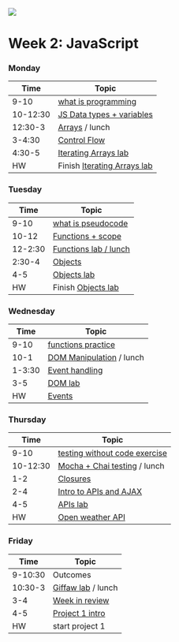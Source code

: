 ![](https://ga-dash.s3.amazonaws.com/production/assets/logo-9f88ae6c9c3871690e33280fcf557f33.png)

# Week 2: JavaScript

### Monday

Time     |         Topic
---      | ---------------------
9-10     | [what is programming](https://git.generalassemb.ly/sureshmelvinsigera/AMEX/blob/master/Week2/Lessons/1-Monday/1-Intro-To-Programming.md)
10-12:30 | [JS Data types + variables](https://git.generalassemb.ly/sureshmelvinsigera/AMEX/blob/master/Week2/Lessons/1-Monday/2-Data-Types-And-Variables.md)
12:30-3  | [Arrays](https://git.generalassemb.ly/sureshmelvinsigera/AMEX/blob/master/Week2/Lessons/1-Monday/3-Arrays.md) / lunch
3-4:30   | [Control Flow](https://git.generalassemb.ly/sureshmelvinsigera/AMEX/blob/master/Week2/Lessons/1-Monday/4-Control-Flow.md)
4:30-5   | [Iterating Arrays lab](https://git.generalassemb.ly/sureshmelvinsigera/AMEX/blob/master/Week2/Lessons/1-Monday/5-Iterating-Arrays-Lab.md)
HW       | Finish [Iterating Arrays lab](https://git.generalassemb.ly/sureshmelvinsigera/AMEX/blob/master/Week2/Lessons/1-Monday/5-Iterating-Arrays-Lab.md)


### Tuesday

Time     |         Topic
---      | ----------------------
9-10     | [what is pseudocode](https://git.generalassemb.ly/sureshmelvinsigera/AMEX/blob/master/Week2/Lessons/2-Tuesday/1-Intro-To-Pseudocoding/1-Intro-To-Pseudocoding.md)
10-12    | [Functions + scope](https://git.generalassemb.ly/sureshmelvinsigera/AMEX/blob/master/Week2/Lessons/2-Tuesday/2-Functions-And-Scope/2-Functions-And-Scope.md)
12-2:30  | [Functions lab / lunch](https://git.generalassemb.ly/sureshmelvinsigera/AMEX/blob/master/Week2/Lessons/2-Tuesday/3-Functions-Lab/3-Functions-Lab.md)
2:30-4   | [Objects](https://git.generalassemb.ly/sureshmelvinsigera/AMEX/blob/master/Week2/Lessons/2-Tuesday/4-Objects.md)
4-5      | [Objects lab](https://git.generalassemb.ly/sureshmelvinsigera/AMEX/blob/master/Week2/Lessons/2-Tuesday/5-Objects-Lab.md)
HW       | Finish [Objects lab](https://git.generalassemb.ly/sureshmelvinsigera/AMEX/blob/master/Week2/Lessons/2-Tuesday/5-Objects-Lab.md)


### Wednesday

Time   |         Topic
---    | ---------------------
9-10   | [functions practice](https://git.generalassemb.ly/sureshmelvinsigera/AMEX/blob/master/Week2/Lessons/3-Wednesday/1-Functions-Lab/1-Functions-Lab.md)
10-1   | [DOM Manipulation](https://git.generalassemb.ly/sureshmelvinsigera/AMEX/blob/master/Week2/Lessons/3-Wednesday/2-DOM-Manipulation/2-DOM-Manipulation.md) / lunch
1-3:30 | [Event handling](https://git.generalassemb.ly/sureshmelvinsigera/AMEX/blob/master/Week2/Lessons/3-Wednesday/3-Events-Lesson/3-Events-Lesson.md)
3-5    | [DOM lab](https://git.generalassemb.ly/sureshmelvinsigera/AMEX/tree/master/Week2/Lessons/3-Wednesday/4-DOM-Manipulation-Lab)
HW     | [Events](https://git.generalassemb.ly/GA-Cognizant/javascript-and-apis/tree/master/javascript-events-hw-pixart-js)


### Thursday

Time |         Topic
---  | ----------------------
9-10 | [testing without code exercise](https://git.generalassemb.ly/GA-Cognizant/agile-extreme-programming/blob/master/testing-without-code.md)
10-12:30 | [Mocha + Chai testing](https://git.generalassemb.ly/GA-Cognizant/javascript-and-apis/tree/master/javascript-testing-with-mocha-and-chai-lesson) / lunch
1-2  | [Closures](https://git.generalassemb.ly/GA-Cognizant/javascript-and-apis/tree/master/javascript-closures-lesson)
2-4  |[ Intro to APIs and AJAX](https://git.generalassemb.ly/GA-Cognizant/javascript-and-apis/tree/master/apis-and-ajax-lesson)
4-5  | [APIs lab](https://git.generalassemb.ly/GA-Cognizant/javascript-and-apis/blob/master/apis-ajax-and-api-calls-lab/README.md)
HW   | [Open weather API](https://git.generalassemb.ly/GA-Cognizant/javascript-and-apis/tree/master/open-weather-api-hw)


### Friday

Time       |      Topic
---        | ----------------
9-10:30    | Outcomes
10:30-3    | [Giffaw lab](https://git.generalassemb.ly/GA-Cognizant/javascript-and-apis/blob/master/apis-lab/README.md) / lunch
3-4        | [Week in review](https://git.generalassemb.ly/GA-Cognizant/additional-material/blob/master/week-in-review.md)
4-5        | [Project 1 intro](https://git.generalassemb.ly/GA-Cognizant/amex-projects/blob/master/project-1.md)
HW         | start project 1

